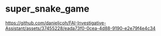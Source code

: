 # super_snake_game

https://github.com/danieljcoh/FAI-Investigative-Assistant/assets/37455228/eada73f0-0cea-4d88-9190-e2e79f4e4c34
